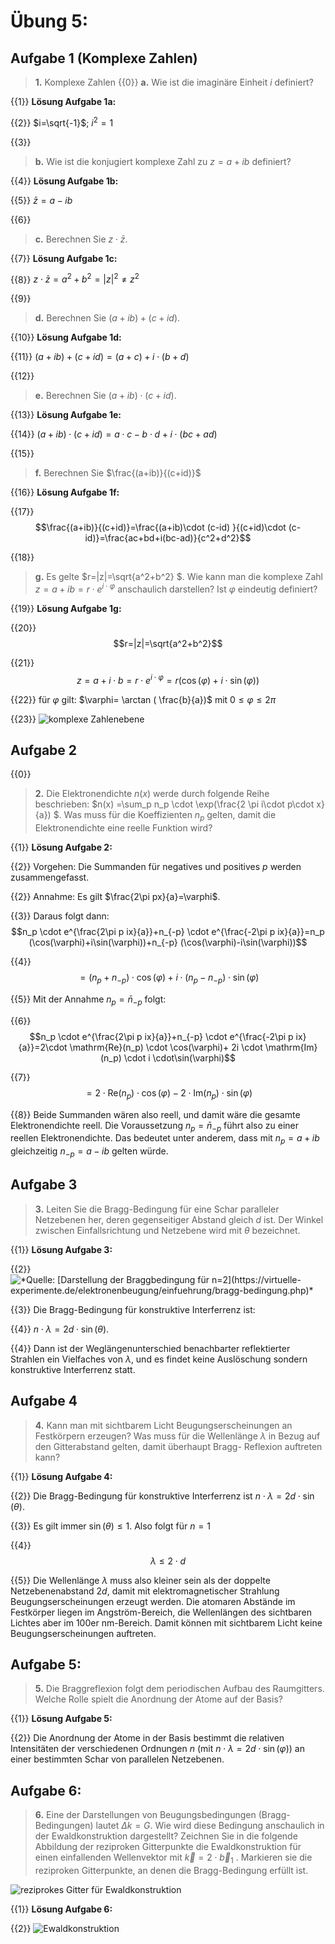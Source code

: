 <!--
author:   Claudia Funke

email:    claudia.funke@physik.tu-freiberg.de

version:  0.0.1

language: de

narrator: Deutsch Female

comment:  Struktur der Materie Übung 5, Komplexe Zahlen

@style
.lia-toc__bottom {
    display: none;
}
@end


import: https://raw.githubusercontent.com/liaTemplates/KekuleJS/master/README.md

-->




# Übung 5: 


## Aufgabe 1 (Komplexe Zahlen)
> __1.__ Komplexe Zahlen
{{0}}
>__a.__  Wie ist die imaginäre Einheit $i$ definiert?

{{1}}
**Lösung Aufgabe 1a:**

{{2}}
$i=\sqrt{-1}$; $i^2=1$

{{3}}
>__b.__  Wie ist die konjugiert komplexe  Zahl zu $z=a+ib$ definiert?

{{4}}
**Lösung Aufgabe 1b:**

{{5}}
$\bar{z}=a-ib$ 

{{6}}
>__c.__  Berechnen Sie $z\cdot \bar{z}$.

{{7}}
**Lösung Aufgabe 1c:**

{{8}}
$z\cdot \bar{z}=a^2+b^2=|z|^2 \ne z^2$

{{9}}
>__d.__  Berechnen Sie $(a+ib)+(c+id)$.


{{10}}
**Lösung Aufgabe 1d:**

{{11}}
$(a+ib)+(c+id)=(a+c)+i\cdot(b+d)$

{{12}}
>__e.__  Berechnen Sie $(a+ib)\cdot(c+id)$.

{{13}}
**Lösung Aufgabe 1e:**

{{14}}
$(a+ib)\cdot(c+id)=a\cdot c -b \cdot d +i\cdot (bc+ad)$

{{15}}
>__f.__  Berechnen Sie $\frac{(a+ib)}{(c+id)}$

{{16}}
**Lösung Aufgabe 1f:**

{{17}}
 $$\frac{(a+ib)}{(c+id)}=\frac{(a+ib)\cdot (c-id) }{(c+id)\cdot (c-id)}=\frac{ac+bd+i(bc-ad)}{c^2+d^2}$$

{{18}}
>__g.__  Es gelte $r=|z|=\sqrt{a^2+b^2} $. Wie kann man die komplexe Zahl $z=a+ib=r\cdot e^{i\cdot \varphi}$ anschaulich darstellen? Ist $\varphi$ eindeutig definiert?

{{19}}
**Lösung Aufgabe 1g:**

{{20}}
$$r=|z|=\sqrt{a^2+b^2}$$

{{21}}
$$z=a+i\cdot b=r\cdot e^{i\cdot \varphi}=r(\cos(\varphi)+i\cdot \sin(\varphi) )$$

{{22}}
für $\varphi$ gilt: $\varphi= \arctan  ( \frac{b}{a})$ mit $0 \le \varphi \le 2\pi$

{{23}}
![komplexe Zahlenebene](media/imaginaereZahl.png "*Quelle:  Claudia Funke licensed under [CC BY-NC-SA ](https://creativecommons.org/licenses/by-nc-sa/4.0/)*")

## Aufgabe 2

{{0}}
>__2.__ Die Elektronendichte $n(x)$  werde durch folgende Reihe beschrieben: $n(x) =\sum_p n_p \cdot \exp(\frac{2 \pi i\cdot p\cdot x}{a}) $. Was muss für die Koeffizienten $n_p$ gelten, damit die Elektronendichte eine reelle Funktion wird? 

{{1}}
**Lösung Aufgabe 2:**

{{2}}
Vorgehen: Die Summanden für negatives und positives $p$ werden zusammengefasst. 

{{2}}
Annahme: Es gilt  $\frac{2\pi px}{a}=\varphi$.

{{3}}
Daraus folgt dann:
$$n_p \cdot e^{\frac{2\pi p ix}{a}}+n_{-p} \cdot e^{\frac{-2\pi p ix}{a}}=n_p (\cos(\varphi)+i\sin(\varphi))+n_{-p} (\cos(\varphi)-i\sin(\varphi))$$

{{4}}
$$=(n_p+n_{-p})\cdot \cos(\varphi)+ i \cdot (n_p-n_{-p}) \cdot \sin(\varphi)$$

{{5}}
Mit der Annahme  $n_p=\bar{n}_{-p}$ folgt:

{{6}}
$$n_p \cdot e^{\frac{2\pi p ix}{a}}+n_{-p} \cdot e^{\frac{-2\pi p ix}{a}}=2\cdot \mathrm{Re}(n_p) \cdot \cos(\varphi)+ 2i \cdot \mathrm{Im}(n_p) \cdot i \cdot\sin(\varphi)$$

{{7}}
$$=2\cdot \mathrm{Re}(n_p) \cdot \cos(\varphi)- 2 \cdot  \mathrm{Im}(n_p)  \cdot\sin(\varphi)$$


{{8}}
Beide Summanden wären also reell, und damit wäre die gesamte Elektronendichte reell. Die Voraussetzung $n_p=\bar{n}_{-p}$ führt also zu einer reellen Elektronendichte. 
Das bedeutet unter anderem,  dass mit  $n_p=a+ib$ gleichzeitig $n_{-p}=a-ib$ gelten würde. 


## Aufgabe 3
>__3.__ Leiten Sie die Bragg-Bedingung für eine Schar paralleler Netzebenen her, deren gegenseitiger Abstand gleich $d$ ist. Der Winkel zwischen Einfallsrichtung und Netzebene wird mit $\theta$ bezeichnet. 


{{1}}
**Lösung Aufgabe 3:**

{{2}}
![](https://virtuelle-experimente.de/bilder/elektronenbeugung/Bragg-Bedingung.png "*Quelle: [Darstellung der Braggbedingung für n=2](https://virtuelle-experimente.de/elektronenbeugung/einfuehrung/bragg-bedingung.php)*")


{{3}}
Die Bragg-Bedingung für konstruktive Interferrenz ist:

{{4}}
$n\cdot \lambda =2d\cdot \sin (\theta)$.

{{4}}
Dann ist der Weglängenunterschied benachbarter reflektierter Strahlen ein Vielfaches von $\lambda$, und es findet keine Auslöschung sondern konstruktive Interferrenz statt.


## Aufgabe 4
>__4.__  Kann man mit sichtbarem Licht Beugungserscheinungen an Festkörpern erzeugen? Was muss für die Wellenlänge $\lambda$ in Bezug auf den Gitterabstand gelten, damit überhaupt Bragg- Reflexion auftreten kann?

{{1}}
**Lösung Aufgabe 4:**

{{2}}
Die Bragg-Bedingung für konstruktive Interferrenz ist 
$n\cdot \lambda =2d\cdot \sin (\theta)$. 

{{3}}
Es gilt immer 
$\sin (\theta) \le 1$. Also folgt für $n=1$ 

{{4}}
$$\lambda \le 2\cdot d $$

{{5}}
Die Wellenlänge $\lambda$ muss also kleiner sein als der doppelte Netzebenenabstand $2d$, damit mit elektromagnetischer Strahlung Beugungserscheinungen erzeugt werden. Die atomaren Abstände im Festkörper liegen im Angström-Bereich, die Wellenlängen des sichtbaren Lichtes aber im 100er nm-Bereich. Damit können mit sichtbarem Licht keine Beugungserscheinungen auftreten.


## Aufgabe 5:
>__5.__ Die Braggreflexion folgt dem periodischen Aufbau des Raumgitters. Welche Rolle spielt die Anordnung der Atome auf der Basis?

{{1}}
**Lösung Aufgabe 5:**

{{2}}
Die Anordnung der Atome in der Basis bestimmt die relativen Intensitäten der verschiedenen Ordnungen $n$ (mit $n\cdot \lambda =2d\cdot \sin (\varphi)$) an einer bestimmten Schar von parallelen Netzebenen.


## Aufgabe 6:

>__6.__ Eine der Darstellungen von Beugungsbedingungen (Bragg-Bedingungen) lautet $\Delta k=G$. Wie wird diese Bedingung anschaulich in der Ewaldkonstruktion dargestellt? Zeichnen Sie in die folgende Abbildung der reziproken Gitterpunkte die Ewaldkonstruktion für einen einfallenden Wellenvektor mit $\vec{k}=2\cdot \vec{b}_1$  . Markieren sie die reziproken Gitterpunkte, an denen die Bragg-Bedingung erfüllt ist.

![reziprokes Gitter für Ewaldkonstruktion](media/VorlageEwaldkonstruktion.png "*Reziprokes Gitter für Ewaldkonstruktion; Quelle:  Claudia Funke licensed under [CC BY-NC-SA ](https://creativecommons.org/licenses/by-nc-sa/4.0/)*")


{{1}}
**Lösung Aufgabe 6:**

{{2}}
![Ewaldkonstruktion](media/Ewaldkonstruktion.png "*Ewaldkonstruktion; Quelle:  Claudia Funke licensed under [CC BY-NC-SA ](https://creativecommons.org/licenses/by-nc-sa/4.0/)*")



